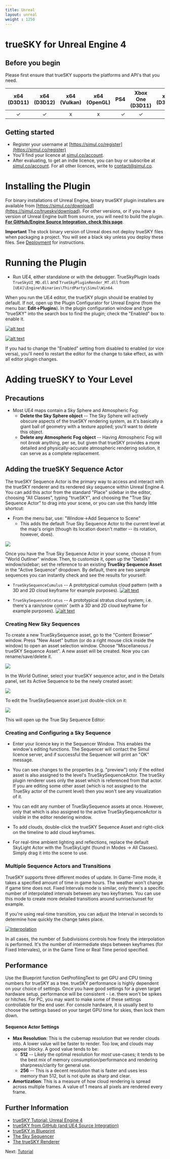 ```yaml
---
title: Unreal
layout: unreal
weight : 1250
---
```


trueSKY for Unreal Engine 4
================

Before you begin
----------------
Please first ensure that trueSKY supports the platforms and API's that you need.

| x64 (D3D11) | x64 (D3D12) |  x64 (Vulkan) | x64 (OpenGL) |PS4 | Xbox One (D3D11) | x64 (D3D12) | Switch       |      OSX     |
|:-----------:|:-----------:|:-------------:|:------------:|---:|:----------------:|:-----------:|:------------:|:------------:|
|      ✓      |      ✓     |       x       |       x      | ✓  |    ✓            |    ✓        |    ✓         |       x      |


Getting started
--------------

* Register your username at [https://simul.co/register](https://simul.co/register)
* You'll find your licence at [simul.co/account](https://simul.co/account).
* After evaluating, to get an indie licence, you can buy or subscribe at [simul.co/account](https://simul.co/account). For all other licences, write to [contact@simul.co](mailto:contact@simul.co).

# Installing the Plugin
For binary installations of Unreal Engine, binary trueSKY plugin installers are available from [https://simul.co/download](https://simul.co/truesky/download). For other versions, or if you have a version of Unreal Engine built from source, you will need to build the plugin. [**For GitHub/Engine Source Integration, check this page**](https://docs.simul.co/unrealengine/Source.html).

**Important**
The stock binary version of Unreal does not deploy trueSKY files when packaging a project. You will see a black sky unless you deploy these files. See [Deployment](/unrealengine/Deploy) for instructions.

# Running the Plugin
* Run UE4, either standalone or with the debugger.
TrueSkyPlugin loads `TrueSkyUI_MD.dll` and `TrueSkyPluginRender_MT.dll` from `[UE4]\Engine\Binaries\ThirdParty\Simul\Win64`.

When you run the UE4 editor, the trueSKY plugin should be enabled by default. If not, open up the Plugin Configurator for Unreal Engine (from the menu bar: **Edit->Plugins**). In the plugin configuration window and type "trueSKY" into the search box to find the plugin; check the "Enabled" box to enable it.

[![alt text](https://simul.co/wp-content/uploads/2014/07/UE4_ShowPlugins-96x300.png "Opening the Plugin Configurator for Unreal Engine (from the main menu bar: Edit->Plugins).")](http://simul.co/wp-content/uploads/2014/07/UE4_ShowPlugins.png)

[![alt text](https://docs.simul.co/unrealengine/images/EnableTrueSKY.png "Enabling the trueSKY Plugin in Unreal Engine 4's editor.")](https://docs.simul.co/unrealengine/images/EnableTrueSKY.png)

If you had to change the "Enabled" setting from disabled to enabled (or vice versa), you'll need to restart the editor for the change to take effect, as with all editor plugin changes.

# Adding trueSKY to Your Level

## Precautions
* Most UE4 maps contain a Sky Sphere and Atmospheric Fog:
	* **Delete the Sky Sphere object** -- The Sky Sphere will actively obscure aspects of the trueSKY rendering system, as it's basically a giant ball of geometry with a texture applied; you'll want to delete this object.
	* **Delete any Atmospheric Fog object** -- Having Atmospheric Fog will not *break* anything, per se, but given that trueSKY provides a more detailed and physically-accurate atmospheric rendering solution, it can serve as a complete replacement.

## Adding the trueSKY Sequence Actor
The trueSKY Sequence Actor is the primary way to access and interact with the trueSKY renderer and its rendered sky sequence within Unreal Engine 4. You can add this actor from the standard "Place" sidebar in the editor, choosing "All Classes", typing "trueSKY", and choosing the "True Sky Sequence Actor" to drag into your scene, or you can use this handy little shortcut:
* From the menu bar, use: "Window->Add Sequence to Scene"
	* This adds the default True Sky Sequence Actor to the current level at the map's origin (though its location doesn't matter -- its rotation, however, does).

 <a href="http://simul.co/wp-content/uploads/2014/07/UE4_AddSequence.png"><img src="http://simul.co/wp-content/uploads/2014/07/UE4_AddSequence-81x300.png"/></a> 

Once you have the True Sky Sequence Actor in your scene, choose it from "World Outliner" window. Then, to customize it, open up the "Details" window/sidebar; set the reference to an existing **TrueSky Sequence Asset** in the "Active Sequence" dropdown. By default, there are two sample sequences you can instantly check and see the results for yourself:

* `TrueSkySequenceCumulus` -- A prototypical cumulus cloud pattern (with a 3D and 2D cloud keyframe for example purposes).
[![alt text](https://docs.simul.co/unrealengine/images/ue4_samplesequence_cumulus.png "Screen shot of the sample cumulus sky sequence in Unreal Engine 4.")](https://docs.simul.co/unrealengine/images/ue4_samplesequence_cumulus.png)

* `TrueSkySequenceStratus` -- A prototypical stratus cloud system; i.e. there's a rain/snow comin' (with a 3D and 2D cloud keyframe for example purposes).
[![alt text](https://docs.simul.co/unrealengine/images/ue4_samplesequence_stratus.png "Screen shot of the sample cumulus sky sequence in Unreal Engine 4.")](https://docs.simul.co/unrealengine/images/ue4_samplesequence_stratus.png)

### Creating New Sky Sequences
To create a new TrueSkySequence asset, go to the "Content Browser" window. Press "New Asset" button (or do a right mouse click inside the window) to open an asset selection window. Choose "Miscellaneous / trueSKY Sequence Asset". A new asset will be created. Now you can rename/save/delete it.

<a href="http://simul.co/wp-content/uploads/2014/07/UE4_CreateAsset.png"><img src="http://simul.co/wp-content/uploads/2014/07/UE4_CreateAsset-233x300.png"/></a> 

In the World Outliner, select your trueSKY sequence actor, and in the Details panel, set its Active Sequence to be the newly created asset: 
 
<a href="http://simul.co/wp-content/uploads/2014/07/Clipboard-Image-8.png"><img src="http://simul.co/wp-content/uploads/2014/07/Clipboard-Image-8-150x150.png"/></a> 

To edit the TrueSkySequence asset just double-click on it:

<a class=" id=" title="" href="http://simul.co/wp-content/uploads/2014/07/Editor.png"><img src="http://simul.co/wp-content/uploads/2014/07/Editor-150x150.png" /></a>

This will open up the True Sky Sequence Editor:

### Creating and Configuring a Sky Sequence
* Enter your licence key in the Sequencer Window. This enables the window's editing functions. The Sequencer will contact the Simul licence server, and if successful the Sequencer will print an "OK" message.

* You can see changes to the properties (e.g. "preview") only if the edited asset is also assigned to the level's TrueSkySequenceActor. The trueSky plugin renderer uses only the asset which is referenced from that actor. If you are editing some other asset (which is not assigned to the TrueSky actor of the current level) then you won't see any visualization of it.

* You can edit any number of TrueSkySequence assets at once. However, only that which is also assigned to the active TrueSkySequenceActor is visible in the editor rendering window.

* To add clouds, double-click the trueSKY Sequence Asset and right-click on the timeline to add cloud keyframes.

* For real-time ambient lighting and reflections, replace the default SkyLight Actor with the TrueSkyLight (found in Modes -> All Classes). Simply drag it into the scene to use. 

### Multiple Sequence Actors and Transitions
TrueSKY supports three different modes of update. In Game-Time mode, it takes a specified amount of time in game hours. The weather won't change if game time does not. Fixed Intervals mode is similar, only there's a specific number of interpolated intervals between any two keyframes. You can use this mode to create more detailed transitions around sunrise/sunset for example.

If you're using real-time transition, you can adjust the Interval in seconds to determine how quickly the change takes place.

<a href="https://docs.simul.co/unrealengine/images/Interpolation.png"><img src="https://docs.simul.co/unrealengine/images/Interpolation.png" alt="Interpolation"/></a>

In all cases, the number of Subdivisions controls how finely the interpolation is performed. It's the number of intermediate steps between keyframes (for Fixed Intervales), or in the Game Time or Real Time period specified.

Performance
---------
Use the Blueprint function GetProfilingText to get GPU and CPU timing numbers for trueSKY as a tree.
trueSKY performance is highly dependent on your choice of settings. Once you have good settings for a given target hardware setup, performance will be consistent - i.e. there won't be spikes or hitches. For PC, you may want to make some of these settings controllable for the end user. For console hardware, it is usually best to choose the settings based on your target GPU time for skies, then lock them down.

#### Sequence Actor Settings

* **Max Resolution**: This is the cubemap resolution that we render clouds into. A lower value will be faster to render. Too low, and clouds may appear blocky. A good value tends to be:
	* **512** -- Likely the optimal resolution for *most* use-cases; it tends to be the best mix of memory consumption/performance and rendering sharpness/clarity for general use.
	* **256** -- This is a decent resolution that is faster and uses less memory than 512, but is not quite as sharp and clear. 
* **Amortization**: This is a measure of how cloud rendering is spread across multiple frames. A value of 1 means all pixels are rendered every frame.


Further Information
---------

* [trueSKY Tutorial: Unreal Engine 4](https://docs.simul.co/unrealengine/Tutorial.html)
* [trueSKY from GitHub (and UE4 Source Integration)](https://docs.simul.co/unrealengine/Source.html)
* [trueSKY in Blueprint](https://docs.simul.co/unrealengine/Blueprint.html)
* [The Sky Sequencer](https://docs.simul.co/reference/man_8_sequencer.html)
* [The trueSKY Renderer](https://docs.simul.co/reference/man_4_rendering.html)


Next: <a href="/unrealengine/Tutorial">Tutorial</a>